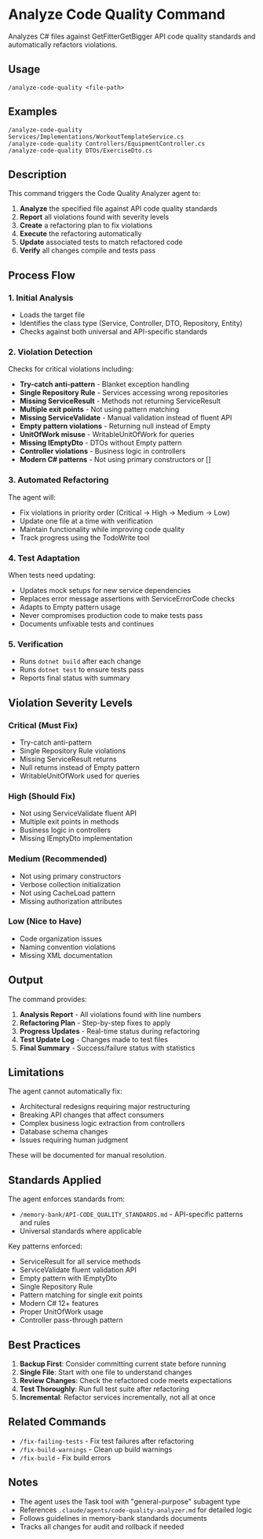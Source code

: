 # Analyze Code Quality Command

Analyzes C# files against GetFitterGetBigger API code quality standards and automatically refactors violations.

## Usage

```
/analyze-code-quality <file-path>
```

## Examples

```
/analyze-code-quality Services/Implementations/WorkoutTemplateService.cs
/analyze-code-quality Controllers/EquipmentController.cs
/analyze-code-quality DTOs/ExerciseDto.cs
```

## Description

This command triggers the Code Quality Analyzer agent to:

1. **Analyze** the specified file against API code quality standards
2. **Report** all violations found with severity levels
3. **Create** a refactoring plan to fix violations
4. **Execute** the refactoring automatically
5. **Update** associated tests to match refactored code
6. **Verify** all changes compile and tests pass

## Process Flow

### 1. Initial Analysis
- Loads the target file
- Identifies the class type (Service, Controller, DTO, Repository, Entity)
- Checks against both universal and API-specific standards

### 2. Violation Detection
Checks for critical violations including:
- **Try-catch anti-pattern** - Blanket exception handling
- **Single Repository Rule** - Services accessing wrong repositories
- **Missing ServiceResult** - Methods not returning ServiceResult<T>
- **Multiple exit points** - Not using pattern matching
- **Missing ServiceValidate** - Manual validation instead of fluent API
- **Empty pattern violations** - Returning null instead of Empty
- **UnitOfWork misuse** - WritableUnitOfWork for queries
- **Missing IEmptyDto** - DTOs without Empty pattern
- **Controller violations** - Business logic in controllers
- **Modern C# patterns** - Not using primary constructors or []

### 3. Automated Refactoring
The agent will:
- Fix violations in priority order (Critical → High → Medium → Low)
- Update one file at a time with verification
- Maintain functionality while improving code quality
- Track progress using the TodoWrite tool

### 4. Test Adaptation
When tests need updating:
- Updates mock setups for new service dependencies
- Replaces error message assertions with ServiceErrorCode checks
- Adapts to Empty pattern usage
- Never compromises production code to make tests pass
- Documents unfixable tests and continues

### 5. Verification
- Runs `dotnet build` after each change
- Runs `dotnet test` to ensure tests pass
- Reports final status with summary

## Violation Severity Levels

### Critical (Must Fix)
- Try-catch anti-pattern
- Single Repository Rule violations
- Missing ServiceResult<T> returns
- Null returns instead of Empty pattern
- WritableUnitOfWork used for queries

### High (Should Fix)
- Not using ServiceValidate fluent API
- Multiple exit points in methods
- Business logic in controllers
- Missing IEmptyDto<T> implementation

### Medium (Recommended)
- Not using primary constructors
- Verbose collection initialization
- Not using CacheLoad pattern
- Missing authorization attributes

### Low (Nice to Have)
- Code organization issues
- Naming convention violations
- Missing XML documentation

## Output

The command provides:
1. **Analysis Report** - All violations found with line numbers
2. **Refactoring Plan** - Step-by-step fixes to apply
3. **Progress Updates** - Real-time status during refactoring
4. **Test Update Log** - Changes made to test files
5. **Final Summary** - Success/failure status with statistics

## Limitations

The agent cannot automatically fix:
- Architectural redesigns requiring major restructuring
- Breaking API changes that affect consumers
- Complex business logic extraction from controllers
- Database schema changes
- Issues requiring human judgment

These will be documented for manual resolution.

## Standards Applied

The agent enforces standards from:
- `/memory-bank/API-CODE_QUALITY_STANDARDS.md` - API-specific patterns and rules
- Universal standards where applicable

Key patterns enforced:
- ServiceResult<T> for all service methods
- ServiceValidate fluent validation API
- Empty pattern with IEmptyDto<T>
- Single Repository Rule
- Pattern matching for single exit points
- Modern C# 12+ features
- Proper UnitOfWork usage
- Controller pass-through pattern

## Best Practices

1. **Backup First**: Consider committing current state before running
2. **Single File**: Start with one file to understand changes
3. **Review Changes**: Check the refactored code meets expectations
4. **Test Thoroughly**: Run full test suite after refactoring
5. **Incremental**: Refactor services incrementally, not all at once

## Related Commands

- `/fix-failing-tests` - Fix test failures after refactoring
- `/fix-build-warnings` - Clean up build warnings
- `/fix-build` - Fix build errors

## Notes

- The agent uses the Task tool with "general-purpose" subagent type
- References `.claude/agents/code-quality-analyzer.md` for detailed logic
- Follows guidelines in memory-bank standards documents
- Tracks all changes for audit and rollback if needed
